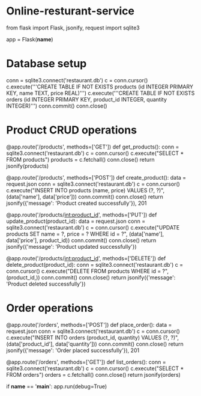 # Online-resturant-service
from flask import Flask, jsonify, request
import sqlite3

app = Flask(__name__)

# Database setup
conn = sqlite3.connect('restaurant.db')
c = conn.cursor()
c.execute('''CREATE TABLE IF NOT EXISTS products 
             (id INTEGER PRIMARY KEY, name TEXT, price REAL)''')
c.execute('''CREATE TABLE IF NOT EXISTS orders 
             (id INTEGER PRIMARY KEY, product_id INTEGER, quantity INTEGER)''')
conn.commit()
conn.close()

# Product CRUD operations
@app.route('/products', methods=['GET'])
def get_products():
    conn = sqlite3.connect('restaurant.db')
    c = conn.cursor()
    c.execute("SELECT * FROM products")
    products = c.fetchall()
    conn.close()
    return jsonify(products)

@app.route('/products', methods=['POST'])
def create_product():
    data = request.json
    conn = sqlite3.connect('restaurant.db')
    c = conn.cursor()
    c.execute("INSERT INTO products (name, price) VALUES (?, ?)", (data['name'], data['price']))
    conn.commit()
    conn.close()
    return jsonify({'message': 'Product created successfully'}), 201

@app.route('/products/<int:product_id>', methods=['PUT'])
def update_product(product_id):
    data = request.json
    conn = sqlite3.connect('restaurant.db')
    c = conn.cursor()
    c.execute("UPDATE products SET name = ?, price = ? WHERE id = ?", (data['name'], data['price'], product_id))
    conn.commit()
    conn.close()
    return jsonify({'message': 'Product updated successfully'})

@app.route('/products/<int:product_id>', methods=['DELETE'])
def delete_product(product_id):
    conn = sqlite3.connect('restaurant.db')
    c = conn.cursor()
    c.execute("DELETE FROM products WHERE id = ?", (product_id,))
    conn.commit()
    conn.close()
    return jsonify({'message': 'Product deleted successfully'})

# Order operations
@app.route('/orders', methods=['POST'])
def place_order():
    data = request.json
    conn = sqlite3.connect('restaurant.db')
    c = conn.cursor()
    c.execute("INSERT INTO orders (product_id, quantity) VALUES (?, ?)", (data['product_id'], data['quantity']))
    conn.commit()
    conn.close()
    return jsonify({'message': 'Order placed successfully'}), 201

@app.route('/orders', methods=['GET'])
def list_orders():
    conn = sqlite3.connect('restaurant.db')
    c = conn.cursor()
    c.execute("SELECT * FROM orders")
    orders = c.fetchall()
    conn.close()
    return jsonify(orders)

if __name__ == '__main__':
    app.run(debug=True)
